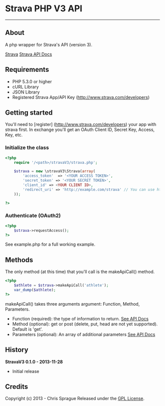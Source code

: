 # Strava PHP V3 API #

---

## About ##

A php wrapper for Strava's API (version 3).

[Strava](http://strava.com "Strava")
[Strava API Docs](http://strava.github.io/api/ "Strava API Documentation")

## Requirements ##

- PHP 5.3.0 or higher
- cURL Library
- JSON Library
- Registered Strava App/API Key (http://www.strava.com/developers)

## Getting started ##

You'll need to [register] (http://www.strava.com/developers) your app with strava first. In exchange you'll get
an OAuth Client ID, Secret Key, Access, Key, etc.

### Initialize the class ###

```php
<?php
    require '/<path>/stravaV3/strava.php';

    $strava = new \stravaV3\Strava(array(
        'access_token'  => '<YOUR ACCESS TOKEN>',
        'secret_token' => '<YOUR SECRET TOKEN>',
        'client_id' => <YOUR CLIENT ID>,
        'redirect_uri' => 'http://example.com/strava' // You can use http://localhost during testing
    ));

?>
```

### Authenticate (OAuth2) ###

```php
<?php
    $strava->requestAccess();
?>
```

See example.php for a full working example.


## Methods ##

The only method (at this time) that you'll call is the makeApiCall() method.

```php
<?php
    $athlete = $strava->makeApiCall('athlete');
    var_dump($athlete);
?>
```

makeApiCall() takes three arguments argument: Function, Method, Parameters.

* Function (required): the type of information to return. [See API Docs](http://strava.github.io/api/ "Strava API Documentation")
* Method (optional): get or post (delete, put, head are not yet supported). Default is 'get'.
* Parameters (optional): An array of additional parameters [See API Docs](http://strava.github.io/api/ "Strava API Documentation")


## History ##

**StravaV3 0.1.0 - 2013-11-28**
- Initial release

## Credits ##

Copyright (c) 2013 - Chris Sprague
Released under the [GPL License](http://www.gnu.org/licenses/gpl-3.0.txt).